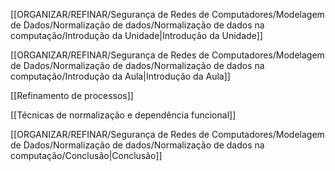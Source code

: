 [[ORGANIZAR/REFINAR/Segurança de Redes de Computadores/Modelagem de Dados/Normalização de dados/Normalização de dados na computação/Introdução da Unidade|Introdução da Unidade]]

[[ORGANIZAR/REFINAR/Segurança de Redes de Computadores/Modelagem de Dados/Normalização de dados/Normalização de dados na computação/Introdução da Aula|Introdução da Aula]]

[[Refinamento de processos]]

[[Técnicas de normalização e dependência funcional]]

[[ORGANIZAR/REFINAR/Segurança de Redes de Computadores/Modelagem de Dados/Normalização de dados/Normalização de dados na computação/Conclusão|Conclusão]]